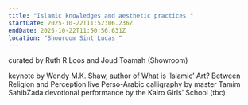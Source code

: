 ```yaml
---
title: "Islamic knowledges and aesthetic practices "
startDate: 2025-10-22T11:52:06.236Z
endDate: 2025-10-22T11:50:56.631Z
location: "Showroom Sint Lucas "
---
```

curated by Ruth R Loos and Joud Toamah (Showroom)

keynote by Wendy M.K. Shaw, author of What is ‘Islamic’ Art? Between Religion and Perception
live Perso-Arabic calligraphy by master Tamim SahibZada
devotional performance by the Kairo Girls’ School (tbc)